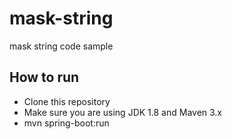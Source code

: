 # mask-string
mask string code sample

## How to run
* Clone this repository
* Make sure you are using JDK 1.8 and Maven 3.x
* mvn spring-boot:run
